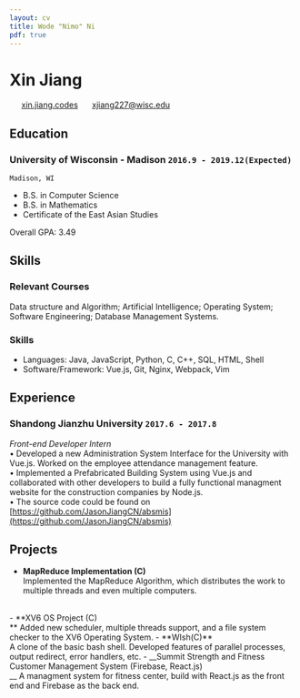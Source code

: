 ```yaml
---
layout: cv
title: Wode "Nimo" Ni
pdf: true
---
```

# Xin __Jiang__

<div id="webaddress">
<i class="fi-home" style="margin-left:1em"></i>
<a href="http://xin.jiang.codes" style="margin-left:0.5em">xin.jiang.codes</a>
<i class="fi-mail" style="margin-left:1em"></i>
<a href="xjiang227@wisc.edu" style="margin-left:0.5em">xjiang227@wisc.edu</a>
</div>

## Education

### __University of Wisconsin - Madison__ `2016.9 - 2019.12(Expected)`
```
Madison, WI
```
- B.S. in Computer Science
- B.S. in Mathematics
- Certificate of the East Asian Studies

Overall GPA: 3.49
## Skills
### **Relevant Courses**
Data structure and Algorithm; Artificial Intelligence; Operating System; Software Engineering; Database Management Systems.
### **Skills**
 - Languages: Java, JavaScript, Python, C, C++, SQL, HTML, Shell
 - Software/Framework: Vue.js, Git, Nginx, Webpack, Vim

## Experience 

### __Shandong Jianzhu University__  `2017.6 - 2017.8`
_Front-end Developer Intern_<br>
 • Developed a new Administration System Interface for the University with Vue.js. Worked on the employee attendance management feature.  
 • Implemented a Prefabricated Building System using Vue.js and collaborated with other developers to build a fully functional managment website for the construction companies by Node.js. <br>
 • The source code could be found on [https://github.com/JasonJiangCN/absmis](https://github.com/JasonJiangCN/absmis)
<!-- ### __Shandong University, Intelligent Algorithm Lab__ `2018.9 - Presence`
_Research Assistant_<br>
  Worked with prof. Peng Zhang, on **Approximation algorithm of the Modern-oriented Network Minimum Cut Problem**. Currently in progress. -->
## Projects
<!--### **University of Wisconsin - Madison, In-class Projects** `2016.9 - Presence`-->
 - __MapReduce Implementation (C)<br>__ Implemented the MapReduce Algorithm, which distributes the work to multiple threads and even multiple computers.
<br>
 - **XV6 OS Project (C)<br>** Added new scheduler, multiple threads support, and a file system checker to the XV6 Operating System.
 - **WIsh(C)**<br>A clone of the basic bash shell. Developed features of parallel processes, output redirect, error handlers, etc.
 - __Summit Strength and Fitness Customer Management System (Firebase, React.js)<br>__ A managment system for fitness center, build with React.js as the front end and Firebase as the back end.  
<!-- ### Footer
Administration System_ is a project aiming to rebuild the front-end of the administration system of the Shandong Jianzhu University to create a better user experience.
Last updated: May 2013 -->
